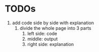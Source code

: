 # TODOs

1. add code side by side with explanation
   1. divide the whole page into 3 parts
      1. left side: code
      2. middle: output
      3. right side: explanation

